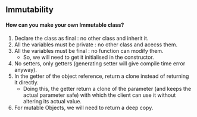 ## Immutability

#### How can you make your own Immutable class?

1. Declare the class as final : no other class and inherit it.
2. All the variables must be private : no other class and acecss them.
3. All the variables must be final : no function can modify them. 
   - So, we will need to get it initialised in the constructor.
4. No setters, only getters (generating setter will give compile time error anyway).
5. In the getter of the object reference, return a clone instead of returning it directly.
   - Doing this, the getter return a clone of the parameter (and keeps the actual parameter safe) with which the client can use it without altering its actual value.
7. For mutable Objects, we will need to return a deep copy.

